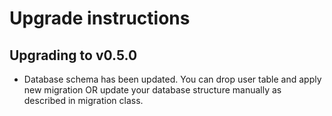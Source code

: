 # Upgrade instructions

## Upgrading to v0.5.0

- Database schema has been updated. You can drop user table and apply new migration OR update your database structure
manually as described in migration class.